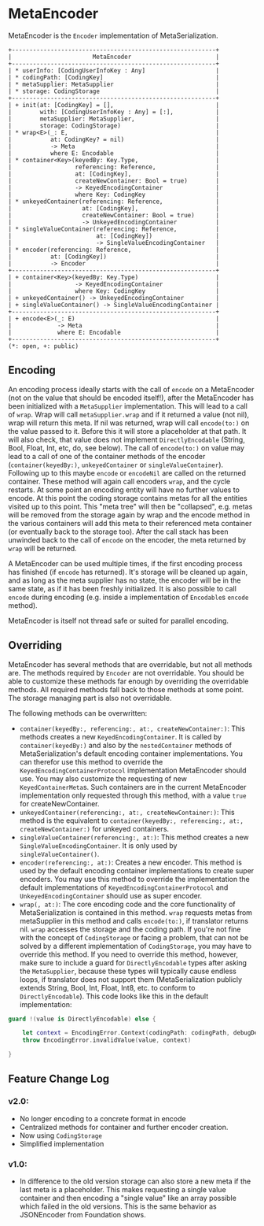 #  MetaEncoder
MetaEncoder is the `Encoder` implementation of MetaSerialization.

```
+----------------------------------------------------------+
|                       MetaEncoder                        |
+----------------------------------------------------------+
| * userInfo: [CodingUserInfoKey : Any]                    |
| * codingPath: [CodingKey]                                |
| * metaSupplier: MetaSupplier                             |
| * storage: CodingStorage                                 |
+----------------------------------------------------------+
| + init(at: [CodingKey] = [],                             |
|        with: [CodingUserInfoKey : Any] = [:],            |
|        metaSupplier: MetaSupplier,                       |
|        storage: CodingStorage)                           |
| * wrap<E>(_: E,                                          |
|           at: CodingKey? = nil)                          |
|           -> Meta                                        |
|           where E: Encodable                             |
| * container<Key>(keyedBy: Key.Type,                      |
|                  referencing: Reference,                 |
|                  at: [CodingKey],                        |
|                  createNewContainer: Bool = true)        |
|                  -> KeyedEncodingContainer               |
|                  where Key: CodingKey                    |
| * unkeyedContainer(referencing: Reference,               |
|                    at: [CodingKey],                      |
|                    createNewContainer: Bool = true)      |
|                    -> UnkeyedEncodingContainer           |
| * singleValueContainer(referencing: Reference,           |
|                        at: [CodingKey])                  |
|                        -> SingleValueEncodingContainer   |
| * encoder(referencing: Reference,                        |
|           at: [CodingKey])                               |
|           -> Encoder                                     |
+----------------------------------------------------------+
| + container<Key>(keyedBy: Key.Type)                      |
|                  -> KeyedEncodingContainer               |
|                  where Key: CodingKey                    |
| + unkeyedContainer() -> UnkeyedEncodingContainer         |
| + singleValueContainer() -> SingleValueEncodingContainer |
+----------------------------------------------------------+
| + encode<E>(_: E)                                        |
|             -> Meta                                      |
|             where E: Encodable                           |
+----------------------------------------------------------+
(*: open, +: public)
```

## Encoding

An encoding process ideally starts with the call of `encode` on a MetaEncoder (not on the value that should be encoded itself!), after the MetaEncoder has been initialized with a `MetaSupplier` implementation.  This will lead to a call of `wrap`. Wrap will call `metaSupplier.wrap` and if it returned a value (not nil), wrap will return this meta. If nil was returned, wrap will call `encode(to:)` on the value passed to it. Before this it will store a placeholder at that path. It will also check, that value does not implement `DirectlyEncodable` (String, Bool, Float, Int, etc, do, see below). The call of `encode(to:)` on value may lead to a call of one of the container methods of the encoder (`container(keyedBy:)`, `unkeyedContainer` or `singleValueContainer`). Following up to this maybe `encode` or `encodeNil` are called on the returned container. These method will again call encoders `wrap`, and the cycle restarts. At some point an encoding entity will have no further values to encode. At this point the coding storage contains metas for all the entities visited up to this point. This "meta tree" will then be "collapsed", e.g. metas will be removed from the storage again by wrap and the encode method in the various containers will add this meta to their referenced meta container (or eventually back to the storage too). After the call stack has been unwinded back to the call of `encode` on the encoder, the meta returned by `wrap` will be returned.

A MetaEncoder can be used multiple times, if the first encoding process has finished (if `encode` has returned). It's storage will be cleaned up again, and as long as the meta supplier has no state, the encoder will be in the same state, as if it has been freshly initialized. It is also possible to call `encode` during encoding (e.g. inside a implementation of `Encodable`s `encode` method).

MetaEncoder is itself not thread safe or suited for parallel encoding.

## Overriding
MetaEncoder has several methods that are overridable, but not all methods are.
The methods required by `Encoder` are not overridable.
You should be able to customize these methods far enough by overriding the overridable methods.
All required methods fall back to those methods at some point. The storage managing part is also not overridable.

The following methods can be overwritten:
 * `container(keyedBy:, referencing:, at:, createNewContainer:)`: This methods creates a new `KeyedEncodingContainer`. It is called by `container(keyedBy:)` and also by the `nestedContainer` methods of MetaSerialization's default encoding container implementations. You can therefor use this method to override the `KeyedEncodingContainerProtocol` implementation MetaEncoder should use. You may also customize the requesting of new `KeyedContainerMeta`s. Such containers are in the current MetaEncoder implementation only requested through this method, with a value `true` for createNewContainer.
 * `unkeyedContainer(referencing:, at:, createNewContainer:)`: This method is the equivalent to `container(keyedBy:, referencing:, at:, createNewContainer:)` for unkeyed containers.
 * `singleValueContainer(referencing:, at:)`: This method creates a new `SingleValueEncodingContainer`. It is only used by `singleValueContainer()`.
 * `encoder(referencing:, at:)`: Creates a new encoder. This method is used by the default encoding container implementations to create super encoders. You may use this method to override the implementation the default implementations of `KeyedEncodingContainerProtocol` and `UnkeyedEncodingContainer` should use as super encoder.
 * `wrap(, at:)`: The core encoding code and the core functionality of MetaSerialization is contained in this method. `wrap` requests metas from metaSupplier in this method and calls `encode(to:)`, if translator returns nil. `wrap` accesses the storage and the coding path. If you're not fine with the concept of `CodingStorage` or facing a problem, that can not be solved by a different implementation of `CodingStorage`, you may have to override this method. If you need to override this method, however, make sure to include a guard for `DirectlyEncodable` types after asking the `MetaSupplier`, because these types will typically cause endless loops, if translator does not support them (MetaSerialization publicly extends String, Bool, Int, Float, Int8, etc. to conform to `DirectlyEncodable`). This code looks like this in the default implementation:
 ```swift
 guard !(value is DirectlyEncodable) else {

     let context = EncodingError.Context(codingPath: codingPath, debugDescription: "DirectlyEncodable value \(String(describing: value)) was not accepted by the Translator implementation.")
     throw EncodingError.invalidValue(value, context)

 }
 ```

## Feature Change Log
### v2.0:
 * No longer encoding to a concrete format in encode
 * Centralized methods for container and further encoder creation.
 * Now using `CodingStorage`
 * Simplified implementation
### v1.0:
 * In difference to the old version storage can also store a new meta if the last meta is a placeholder. This makes requesting a single value container and then encoding a "single value" like an array possible which failed in the old versions. This is the same behavior as JSONEncoder from Foundation shows.
